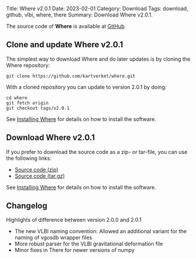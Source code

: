 Title: Where v2.0.1
Date: 2023-02-01
Category: Download
Tags: download, github, vlbi, where, there
Summary: Download Where v2.0.1.

The source code of **Where** is available at
[GitHub](https://github.com/kartverket/where).

## Clone and update Where v2.0.1

The simplest way to download Where and do later updates is by cloning the Where
repository:

    git clone https://github.com/kartverket/where.git

With a cloned repository you can update to version 2.0.1 by doing:

    cd where
    git fetch origin
    git checkout tags/v2.0.1

See [Installing Where]({filename}20180606_install.md) for details on how to install
the software.


## Download Where v2.0.1

If you prefer to download the source code as a zip- or tar-file, you can use the
following links:

+ [Source code (zip)](https://github.com/kartverket/where/archive/v2.0.1.zip)
+ [Source code (tar.gz)](https://github.com/kartverket/where/archive/v2.0.1.tar.gz)

See [Installing Where]({filename}20180606_install.md) for details on how to install
the software.


## Changelog

Highlights of difference between version 2.0.0 and 2.0.1

+ The new VLBI naming convention: Allowed an additional variant for the naming of vgosdb wrapper files
+ More robust parser for the VLBI gravitational deformation file
+ Minor fixes in There for newer versions of numpy
